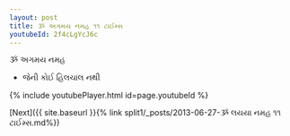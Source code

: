 ```yaml
---
layout: post
title: ૐ અગમય નમહ ૧૧ ટાઈમ્સ
youtubeId: 2f4cLgYcJ6c
---
```

 
 
 ૐ અગમય નમહ  
 
 -  જેની કોઈ હિલચાલ નથી 
 
  
 
  
 
 
 
 
 
 


{% include youtubePlayer.html id=page.youtubeId %}
 
[Next]({{ site.baseurl }}{% link  split1/_posts/2013-06-27-ૐ લયયા નમહ ૧૧ ટાઈમ્સ.md%})
 
